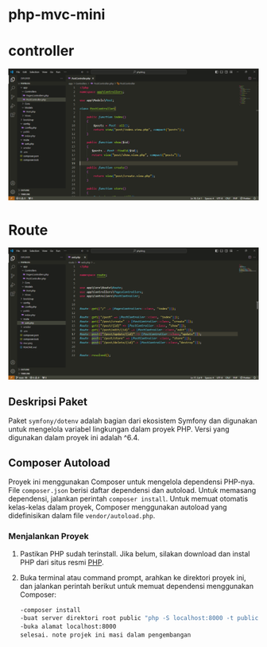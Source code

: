 # php-mvc-mini

# controller
![Alt Text](mvc.png)

# Route
![Alt Text](route.png)



## Deskripsi Paket
Paket `symfony/dotenv` adalah bagian dari ekosistem Symfony dan digunakan untuk mengelola variabel lingkungan dalam proyek PHP. Versi yang digunakan dalam proyek ini adalah ^6.4.

## Composer Autoload
Proyek ini menggunakan Composer untuk mengelola dependensi PHP-nya. File `composer.json` berisi daftar dependensi dan autoload. Untuk memasang dependensi, jalankan perintah `composer install`. Untuk memuat otomatis kelas-kelas dalam proyek, Composer menggunakan autoload yang didefinisikan dalam file `vendor/autoload.php`.

### Menjalankan Proyek

1. Pastikan  PHP sudah  terinstall. Jika belum, silakan download dan instal PHP dari situs resmi [PHP](https://www.php.net/).
   
2. Buka terminal atau command prompt, arahkan ke direktori proyek ini, dan jalankan perintah berikut untuk memuat dependensi menggunakan Composer:
   
   ```bash
   -composer install
   -buat server direktori root public "php -S localhost:8000 -t public"
   -buka alamat localhost:8000
   selesai. note projek ini masi dalam pengembangan 
